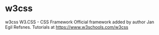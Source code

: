 # w3css
 w3css  W3.CSS - CSS Framework  Official framework added by author Jan Egil Refsnes.  Tutorials at https://www.w3schools.com/w3css
